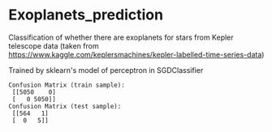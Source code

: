 # Exoplanets_prediction
Classification of whether there are exoplanets for stars from Kepler telescope data
(taken from https://www.kaggle.com/keplersmachines/kepler-labelled-time-series-data)

Trained by sklearn's model of perceptron in SGDClassifier

```
Confusion Matrix (train sample):
 [[5050    0]
 [   0 5050]]
Confusion Matrix (test sample):
 [[564   1]
 [  0   5]]
```
